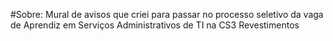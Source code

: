 #Sobre: 
Mural de avisos que criei para passar no processo seletivo da vaga de Aprendiz em Serviços Administrativos de TI na CS3 Revestimentos
